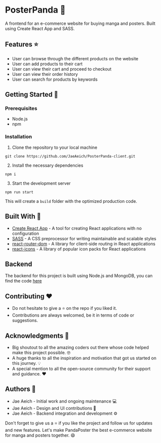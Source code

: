 # PosterPanda :panda_face:
A frontend for an e-commerce website for buying manga and posters. Built using Create React App and SASS.

## Features :star:
- User can browse through the different products on the website
- User can add products to their cart
- User can view their cart and proceed to checkout
- User can view their order history
- User can search for products by keywords

## Getting Started :rocket:

### Prerequisites
- Node.js
- npm

### Installation
1. Clone the repository to your local machine
```
git clone https://github.com/JaeAeich/PosterPanda-client.git
```
2. Install the necessary dependencies
```
npm i
```
3. Start the development server
```
npm run start
```
This will create a `build` folder with the optimized production code.

## Built With :construction_worker:
- [Create React App](https://create-react-app.dev/) - A tool for creating React applications with no configuration
- [SASS](https://sass-lang.com/) - A CSS preprocessor for writing maintainable and scalable styles
- [react-router-dom](https://www.npmjs.com/package/react-router-dom) - A library for client-side routing in React applications
- [react-icons](https://www.npmjs.com/package/react-icons) - A library of popular icon packs for React applications

## Backend 
The backend for this project is built using Node.js and MongoDB, you can find the code [here](https://github.com/JaeAiech/PosterPanda-backend)

## Contributing :heart:
- Do not hesitate to give a :star: on the repo if you liked it.
- Contributions are always welcomed, be it in terms of code or suggestions.

## Acknowledgments :clap:
- Big shoutout to all the amazing coders out there whose code helped make this project possible. :nerd_face:
- A huge thanks to all the inspiration and motivation that got us started on this journey. :bulb:
- A special mention to all the open-source community for their support and guidance. :heart:

## Authors :bust_in_silhouette:
- Jae Aeich - Initial work and ongoing maintenance :computer:
- Jae Aeich - Design and UI contributions :art:
- Jae Aeich - Backend integration and development :gear:

Don't forget to give us a :star: if you like the project and follow us for updates and new features. Let's make PandaPoster the best e-commerce website for manga and posters together. :smile:

